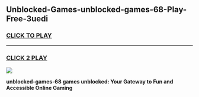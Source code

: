 
## Unblocked-Games-unblocked-games-68-Play-Free-3uedi
<h3>
<a href="https://premium76.site?title=unblocked-games-68&ref=17A">CLICK TO PLAY</a></h3>
<hr>

<h3>
<a href="https://premium76.site?title=unblocked-games-68&ref=17A">CLICK 2 PLAY</a>
  
</h3>

<a href="https://premium76.site?title=unblocked-games-68&ref=17A"><img src="https://clearcache.store/games.png"></a>


**unblocked-games-68 games unblocked: Your Gateway to Fun and Accessible Online Gaming**
